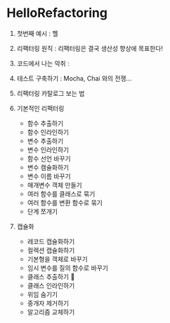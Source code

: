 # HelloRefactoring
1. 첫번째 예시 : 헬
2. 리팩터링 원직 : 리팩터링은 결국 생산성 향상에 목표한다!
3. 코드에서 나는 악취 : 
4. 테스트 구축하기 : Mocha, Chai 와의 전쟁... 
5. 리팩터링 카탈로그 보는 법

6. 기본적인 리팩터링 
   - 함수 추출하기
   - 함수 인라인하기
   - 변수 추출하기
   - 변수 인라인하기
   - 함수 선언 바꾸기
   - 변수 캠슐화하기
   - 변수 이름 바꾸기
   - 매개변수 객체 만들기
   - 여러 함수를 클래스로 묶기
   - 여러 함수를 변환 함수로 묶기
   - 단계 쪼개기
7. 캡슐화
   - 레코드 캡슐화하기
   - 컬렉션 캡슐화하기
   - 기본형을 객체로 바꾸기
   - 임시 변수를 질의 함수로 바꾸기
   - 클래스 추출하기 :book:
   - 클래스 인라인하기
   - 위임 숨기기
   - 중개자 제거하기
   - 알고리즘 교체하기
 
